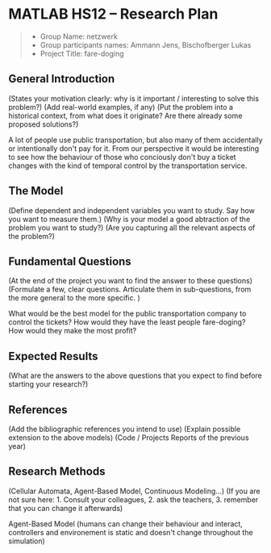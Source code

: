 # MATLAB HS12 – Research Plan

> * Group Name: netzwerk
> * Group participants names: Ammann Jens, Bischofberger Lukas
> * Project Title: fare-doging

## General Introduction

(States your motivation clearly: why is it important / interesting to solve this problem?)
(Add real-world examples, if any)
(Put the problem into a historical context, from what does it originate? Are there already some proposed solutions?)

A lot of people use public transportation, but also many of them accidentally or intentionally
don't pay for it. From our perspective it would be interesting to see how the behaviour of those who conciously don't buy a ticket changes with the kind of temporal control by the transportation service. 

## The Model

(Define dependent and independent variables you want to study. Say how you want to measure them.) (Why is your model a good abtraction of the problem you want to study?) (Are you capturing all the relevant aspects of the problem?)


## Fundamental Questions

(At the end of the project you want to find the answer to these questions)
(Formulate a few, clear questions. Articulate them in sub-questions, from the more general to the more specific. )

What would be the best model for the public transportation company to control the tickets?
How would they have the least people fare-doging?
How would they make the most profit?


## Expected Results

(What are the answers to the above questions that you expect to find before starting your research?)


## References 

(Add the bibliographic references you intend to use)
(Explain possible extension to the above models)
(Code / Projects Reports of the previous year)


## Research Methods

(Cellular Automata, Agent-Based Model, Continuous Modeling...) (If you are not sure here: 1. Consult your colleagues, 2. ask the teachers, 3. remember that you can change it afterwards)

Agent-Based Model (humans can change their behaviour and interact, controllers and environement is static and doesn't change throughout the simulation)